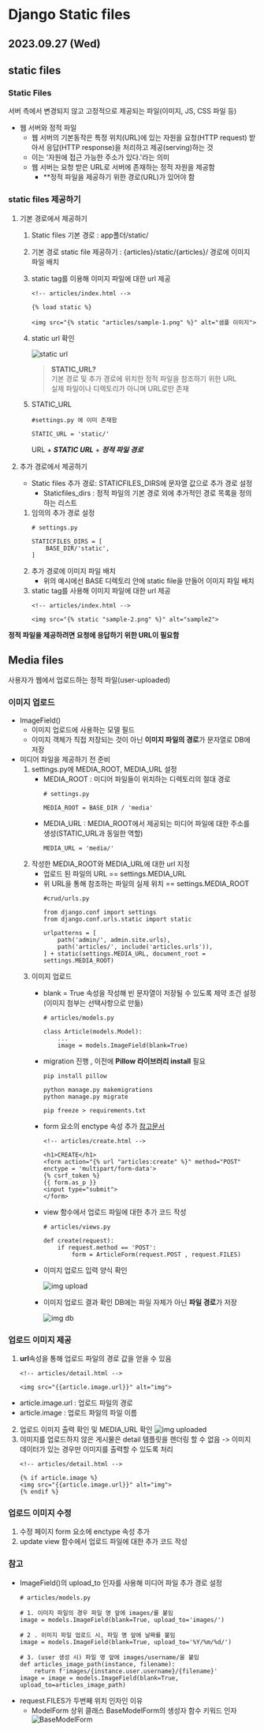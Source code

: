 # Django Static files

2023.09.27 (Wed)
-----

## static files 
### Static Files
서버 측에서 변경되지 않고 고정적으로 제공되는 파일(이미지, JS, CSS 파일 등)
- 웹 서버와 정적 파일
  - 웹 서버의 기본동작은 특정 위치(URL)에 있는 자원을 요청(HTTP request) 받아서 응답(HTTP response)을 처리하고 제공(serving)하는 것
  - 이는 '자원에 접근 가능한 주소가 있다.'라는 의미
  - 웹 서버는 요청 받은 URL로 서버에 존재하는 정적 자원을 제공함
    - **정적 파일을 제공하기 위한 경로(URL)가 있어야 함
### static files 제공하기
1. 기본 경로에서 제공하기
    1. Static files 기본 경로 : app폴더/static/
    2. 기본 경로 static file 제공하기 : {articles}/static/{articles}/ 경로에 이미지 파일 배치
    3. static tag를 이용해 이미지 파일에 대한 url 제공
        ```
        <!-- articles/index.html -->

        {% load static %}

        <img src="{% static "articles/sample-1.png" %}" alt="샘플 이미지">
        ```
    4. static url 확인

        ![static url](https://github.com/yamuzin-oksusu/SSAFY_FW2023/blob/master/images/image-24.png)

        > **STATIC_URL?**<br>기본 경로 및 추가 경로에 위치한 정적 파일을 참조하기 위한 URL<br>실제 파일이나 디렉토리가 아니며 URL로만 존재
    5. STATIC_URL
        ```
        #settings.py 에 이미 존재함

        STATIC_URL = 'static/'
        ```
        URL + ***STATIC URL*** + ***정적 파일 경로***

2. 추가 경로에서 제공하기
    - Static files 추가 경로: STATICFILES_DIRS에 문자열 값으로 추가 경로 설정
      - Staticfiles_dirs : 정적 파일의 기본 경로 외에 추가적인 경로 목록을 정의하는 리스트  
    1. 임의의 추가 경로 설정
        ```
        # settings.py

        STATICFILES_DIRS = [
            BASE_DIR/'static',
        ]
        ```
    2. 추가 경로에 이미지 파일 배치
       - 위의 예시에선 BASE 디렉토리 안에 static file을 만들어 이미지 파일 배치
    3. static tag를 사용해 이미지 파일에 대한 url 제공
        ```
        <!-- articles/index.html -->

        <img src="{% static "sample-2.png" %}" alt="sample2">
        ```


**정적 파일을 제공하려면 요청에 응답하기 위한 URL이 필요함**

## Media files
사용자가 웹에서 업로드하는 정적 파일(user-uploaded)
### 이미지 업로드
- ImageField()
  - 이미지 업로드에 사용하는 모델 필드
  - 이미지 객체가 직접 저장되는 것이 아닌 **이미지 파일의 경로**가 문자열로 DB에 저장
- 미디어 파일을 제공하기 전 준비
  1. settings.py에 MEDIA_ROOT, MEDIA_URL 설정
     - MEDIA_ROOT : 미디어 파일들이 위치하는 디렉토리의 절대 경로
        ```
        # settings.py

        MEDIA_ROOT = BASE_DIR / 'media'
        ```
     - MEDIA_URL : MEDIA_ROOT에서 제공되는 미디어 파일에 대한 주소를 생성(STATIC_URL과 동일한 역할)
        ```
        MEDIA_URL = 'media/' 
        ```
  2. 작성한 MEDIA_ROOT와 MEDIA_URL에 대한 url 지정
     - 업로드 된 파일의 URL == settings.MEDIA_URL
     - 위 URL을 통해 참조하는 파일의 실제 위치 == settings.MEDIA_ROOT
        ```
        #crud/urls.py

        from django.conf import settings
        from django.conf.urls.static import static

        urlpatterns = [
            path('admin/', admin.site.urls),
            path('articles/', include('articles.urls')),
        ] + static(settings.MEDIA_URL, document_root = settings.MEDIA_ROOT)
        ```
  3. 이미지 업로드
     - blank = True 속성을 작성해 빈 문자열이 저장될 수 있도록 제약 조건 설정 (이미지 첨부는 선택사항으로 만듦)
        ```
        # articles/models.py

        class Article(models.Model):
            ...
            image = models.ImageField(blank=True)
        ```
     - migration 진행 , 이전에 **Pillow 라이브러리 install** 필요
        ```
        pip install pillow

        python manage.py makemigrations
        python manage.py migrate

        pip freeze > requirements.txt
        ```
     - form 요소의 enctype 속성 추가 [참고문서](https://developer.mozilla.org/ko/docs/Web/HTML/Element/form)
        ```
        <!-- articles/create.html -->

        <h1>CREATE</h1>
        <form action="{% url "articles:create" %}" method="POST" enctype = 'multipart/form-data'>
        {% csrf_token %}
        {{ form.as_p }}
        <input type="submit">
        </form>
        ```
     - view 함수에서 업로드 파일에 대한 추가 코드 작성
        ```
        # articles/views.py

        def create(request):
            if request.method == 'POST':
                form = ArticleForm(request.POST , request.FILES)
        ```
     - 이미지 업로드 입력 양식 확인

        ![img upload](https://github.com/yamuzin-oksusu/SSAFY_FW2023/blob/master/images/image-26.png)

     - 이미지 업로드 결과 확인 DB에는 파일 자체가 아닌 **파일 경로**가 저장

        ![img db](https://github.com/yamuzin-oksusu/SSAFY_FW2023/blob/master/images/image-25.png)



### 업로드 이미지 제공
1. **url**속성을 통해 업로드 파일의 경로 값을 얻을 수 있음
     ```
     <!-- articles/detail.html -->

     <img src="{{article.image.url}}" alt="img">
     ```
 - article.image.url : 업로드 파일의 경로
 - article.image : 업로드 파일의 파일 이름

2. 업로드 이미지 출력 확인 및 MEDIA_URL 확인
     ![img uploaded](https://github.com/yamuzin-oksusu/SSAFY_FW2023/blob/master/images/image-27.png)
3. 이미지를 업로드하지 않은 게시물은 detail 템플릿을 렌더링 할 수 없음 -> 이미지 데이터가 있는 경우만 이미지를 출력할 수 있도록 처리
     ```
     <!-- articles/detail.html -->

     {% if article.image %}
     <img src="{{article.image.url}}" alt="img">
     {% endif %}
     ```

### 업로드 이미지 수정
1. 수정 페이지 form 요소에 enctype 속성 추가
2. update view 함수에서 업로드 파일에 대한 추가 코드 작성


### 참고
- ImageField()의 upload_to 인자를 사용해 미디어 파일 추가 경로 설정
    ```
    # articles/models.py

    # 1. 이미지 파일의 경우 파일 명 앞에 images/를 붙임
    image = models.ImageField(blank=True, upload_to='images/')

    # 2 . 이미지 파일 업로드 시, 파일 명 앞에 날짜를 붙임
    image = models.ImageField(blank=True, upload_to='%Y/%m/%d/')

    # 3. (user 생성 시) 파일 명 앞에 images/username/을 붙임
    def articles_image_path(instance, filename):
        return f'images/{instance.user.username}/{filename}'
    image = image = models.ImageField(blank=True, upload_to=articles_image_path)
    ```
- request.FILES가 두번째 위치 인자인 이유
  - ModelForm 상위 클래스 BaseModelForm의 생성자 함수 키워드 인자
    ![BaseModelForm](https://github.com/yamuzin-oksusu/SSAFY_FW2023/blob/master/images/image-28.png)